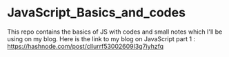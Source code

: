 # JavaScript_Basics_and_codes
This repo contains the basics of JS with codes and small notes which I'll be using on my blog.
Here is the link to my blog on JavaScript part 1 : https://hashnode.com/post/cllurrf53002609l3g7iyhzfq

